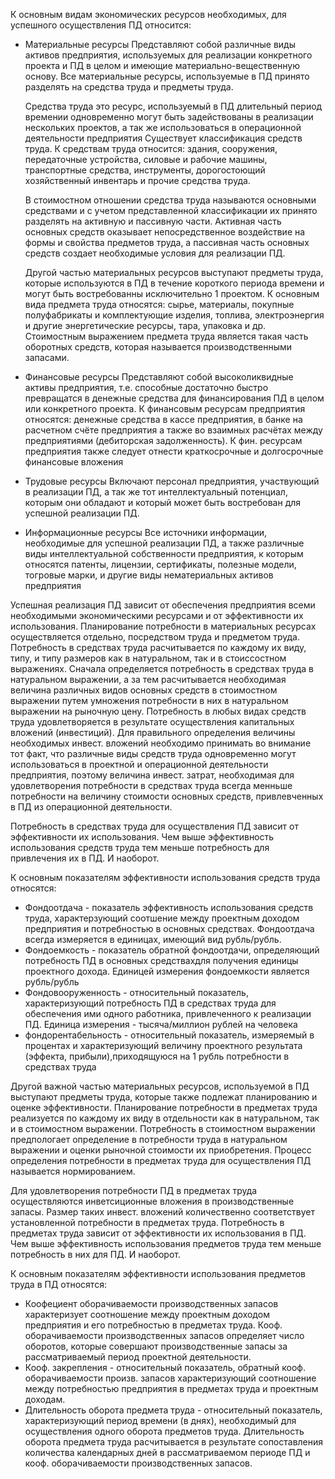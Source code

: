   К основным видам экономических ресурсов необходимых, для успешного осуществления ПД относится:
  - Материальные ресурсы 
	Представляют собой различные виды активов предприятия, используемых для реализации конкретного проекта и ПД в целом и имеющие материально-вещественную основу. Все материальные ресурсы, используемые в ПД принято разделять на средства труда и предметы труда.
	
	Средства труда это ресурс, используемый в ПД длительный период времении одновременно могут быть задействованы в реализации нескольких проектов, а так же использоваться в операционной деятельности предприятия
	Существует классификация средств труда. К средствам труда относится: здания, сооружения, передаточные устройства, силовые и рабочие машины, транспортные средства, инструменты, дорогостоющий хозяйственный инвентарь и прочие средства труда.
	
	В стоимостном отношении средства труда называются основными средствами и с учетом представленной классификации их принято разделять на активную и пассивную части. Активная часть основных средств оказывает непосредственное воздействие на формы и свойства предметов труда, а пассивная часть основных средств создает необходимые условия для реализации ПД.
	
	Другой частью материальных ресурсов выступают предметы труда, которые используются в ПД в течение короткого периода времени и могут быть востребованны исключительно 1 проектом.
	К основным вида предмета труда относятся: сырье, материалы, покупные полуфабрикаты и комплектующие изделия, топлива, электроэнергия и другие энергетические ресурсы, тара, упаковка и др. 
	Стоимостным выражением предмета труда является такая часть оборотных средств, которая называется производственными запасами.
- Финансовые ресурсы
	Представляют собой высоколиквидные активы предприятия, т.е. способные достаточно быстро превращатся в денежные средства для финансирования ПД в целом или конкретного проекта. К финансовым ресурсам предприятия относятся: денежные средства в кассе предприятия, в банке на расчетном счёте предприятия а также во взаимных расчётах между предприятиями (дебиторская задолженность).
	К фин. ресурсам предприятия также следует отнести краткосрочные и долгосрочные финансовые вложения 
- Трудовые ресурсы
	Включают персонал предприятия, участвующий в реализации ПД, а так же тот интеллектуальный потенциал, которым они обладают и который может быть востребован для успешной реализации ПД.
- Информационные ресурсы
	Все источники информации, необходимые для успешной реализации ПД, а также различные виды интеллектуальной собственности предприятия, к которым относятся патенты, лицензии, сертификаты, полезные модели, тогровые марки, и другие виды нематериальных активов предприятия 

Успешная реализация ПД зависит от обеспечения предприятия всеми необходимыми экономическими ресурсами и от эффективности их использования. 
Планирование потребности в материальных ресурсах осуществляется отдельно, посредством труда и предметом труда. Потребность в средствах труда расчитывается по каждому их виду, типу, и типу размеров как в натуральном, так и в стоиссостном выражениях. Сначала определяется потребность в средствах труда в натуральном выражении, а за тем расчитывается необходимая величина различных видов основных средств в стоимостном выражении путем умножения потребности в них в натуральном выражении на рыночную цену. 
Потребность в любых видах средств труда удовлетворяется в результате осуществления капитальных вложений (инвестиций). Для правильного определения величины необходимых инвест. вложений необходимо принимать во внимание тот факт, что различные виды средств труда одновременно могут использоваться в проектной и операционной деятельности предприятия, поэтому величина инвест. затрат, необходимая для удовлетворения потребности в средствах труда всегда менньше потребности на величину стоимости основных средств, привлевченных в ПД из операционной деятельности.

Потребность в средствах труда для осуществления ПД зависит от эффективности их использования. Чем выше эффективность использования средств труда тем меньше потребность для привлечения их в ПД. И наоборот. 

К основным показателям эффективности использования средств труда относятся:

- Фондоотдача - показатель эффективность использования средств труда, характерзующий соотшение между проектным доходом предприятия и потребностью в основных средствах. Фондоотдача всегда измеряется в единицах, имеющий вид рубль/рубль.
- Фондоемкость - показатель обратной фондоотдачи, определяющий потребность ПД в основных средствахдля получения единицы проектного дохода. Единицей измерения фондоемкости является рубль/рубль
- Фондовооруженность  - относительный показатель, характеризующий потребность ПД в средствах труда для обеспечения ими одного работника, привлеченного к реализации ПД. Единица измерения - тысяча/миллион рублей на человека
- фондорентабельность - относительный показатель, измеряемый в процентах и характеризующий величину проектного результата (эффекта, прибыли),приходящуюся на 1 рубль потребности в средствах труда

Другой важной частью материальных ресурсов, используемой в ПД выступают предметы труда, которые также подлежат планированию и оценке эффективности. Планирование потребности в предметах труда реализуется по каждому их виду в отдельности как в натуральном, так и в стоимостном выражении. Потребность в стоимостном выражении предпологает определение в потребности труда в натуральном выражении и оценки рыночной стоимости их приобретения. Процесс определения потребности в предметах труда для осуществления ПД называется нормированием.

Для удовлетворения потребности ПД в предметах труда осуществляются инветсиционные вложения в производственные запасы. Размер таких инвест. вложений количественно соответствует установленной потребности в предметах труда.
Потребность в предметах труда зависит от эффективности их использования в ПД. Чем выше эффективность использования предметов труда тем меньше потребность в них для ПД. И наоборот. 

К основным показателям эффективности использования предметов труда в ПД относятся:
- Коофециент оборачиваемости производственных запасов характеризует соотношение между проектным доходом предприятия и его потребностью в предметах труда. Кооф. оборачиваемости производственных запасов определяет число оборотов, которые совершают производственные запасы за рассматриваемый период проектной деятельности. 
- Кооф. закрепления - относительный показатель, обратный кооф. оборачиваемости произв. запасов  характеризующий соотношение между потребностью предприятия в предметах труда и проектным доходам. 
- Длительность оборота предмета труда - относительный показатель, характеризующий период времени (в днях), необходимый для осуществления одного оборота предметов труда. Длительность оборота предмета труда расчитывается в результате сопоставления количества календарных дней в рассматриваемом периоде ПД и кооф. оборачиваемости производственных запасов.
